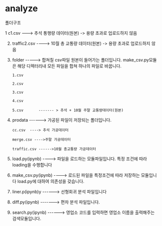# analyze




폴더구조

 

1 c1.csv   ---> 추석 통행량 데이터(원본) -> 용량 초과로 업로드하지 않음

2. traffic2.csv ----> 10월 총 교통량 데이터(원본) -> 용량 초과로 업로드하지 않음

3. folder -----> 합쳐칠 csv파일 원본이 들어가는 폴더입니다. make_csv.py모듈은 해당 디렉터리내 모든 파일을 합쳐 하나의 파일로 바꿉니다.

       1.csv

       2.csv 

       3.csv

       4.csv

       5.csv       ------- > 추석 + 10월 주말 교통량데이터(원본)

4. prodata ------> 가공된 파일이 저장되는 폴더입니다.

       cc.csv  ----> 추석 가공데이터

       merge.csv ---->주말 가공데이터

       traffic.csv ------>10월 총교통량 가공데이터

5. load.py(ipynb) ----> 파일을 로드하는 모듈파일입니다. 특정 조건에 따라 loading을 수행합니다

6. make_csv.py(ipynb) ----> 로드된 파일을 특정조건에 따라 저장하는 모듈입니다 load.py에 대하여 의존성을 갖습니다.

7. liner.p(ipynb)y  ------> 선형회귀 분석 파일입니다

8. diff.py(ipynb)  -------> 편차 분석 파일입니다.

9. search.py(ipynb) ------> 영업소 코드를 입력하면 영업소 이름을 출력해주는 검색모듈입니다.

  
